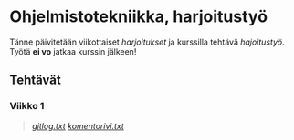 # **Ohjelmistotekniikka, harjoitustyö**

Tänne päivitetään viikottaiset *harjoitukset* ja kurssilla tehtävä *hajoitustyö*. Työtä **ei vo** jatkaa kurssin jälkeen!
## Tehtävät
### Viikko 1
>[*gitlog.txt*](https://github.com/retute/ot-harjoitustyo/blob/master/laskarit/viikko1/gitlog.txt)
>[*komentorivi.txt*](https://github.com/retute/ot-harjoitustyo/blob/master/laskarit/viikko1/komentorivi.txt)
